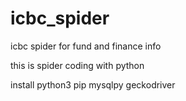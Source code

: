 # icbc_spider
icbc spider for fund and finance info

this is spider coding with python

install python3 pip mysqlpy geckodriver
